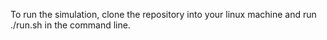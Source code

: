 To run the simulation, clone the repository into your linux machine and run ./run.sh in the command line.
